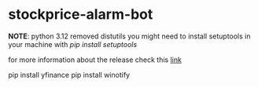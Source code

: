 # stockprice-alarm-bot
**NOTE**: python 3.12 removed distutils you might need to install setuptools in your machine with 
_pip install setuptools_ 

for more information about the release check this [link](https://docs.python.org/3/whatsnew/3.12.html#:~:text=This%20article%20explains%20the%20new,released%20on%20October%202%2C%202023.) 

pip install yfinance
pip install winotify
